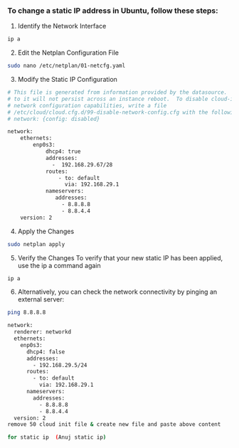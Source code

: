 ### To change a static IP address in Ubuntu, follow these steps:

1. Identify the Network Interface

```bash
ip a
```

2. Edit the Netplan Configuration File

```bash
sudo nano /etc/netplan/01-netcfg.yaml
```

3. Modify the Static IP Configuration

```bash
# This file is generated from information provided by the datasource.  Changes
# to it will not persist across an instance reboot.  To disable cloud-init's
# network configuration capabilities, write a file
# /etc/cloud/cloud.cfg.d/99-disable-network-config.cfg with the following:
# network: {config: disabled}
```
```bash
network:
    ethernets:
        enp0s3:
            dhcp4: true
            addresses:
              -  192.168.29.67/28
            routes:
                - to: default
                  via: 192.168.29.1
            nameservers:
               addresses:
                 - 8.8.8.8
                 - 8.8.4.4         
    version: 2
```

4. Apply the Changes

```bash
sudo netplan apply
```

5. Verify the Changes
   To verify that your new static IP has been applied, use the ip a command again

```bash
ip a
```

6. Alternatively, you can check the network connectivity by pinging an external server:

```bash
ping 8.8.8.8
```

```bash
network:
  renderer: networkd
  ethernets:
    enp0s3:
      dhcp4: false
      addresses:
        - 192.168.29.5/24
      routes:
        - to: default
          via: 192.168.29.1
      nameservers:
        addresses:
          - 8.8.8.8
          - 8.8.4.4
  version: 2
remove 50 cloud init file & create new file and paste above content 

for static ip  (Anuj static ip)
```

